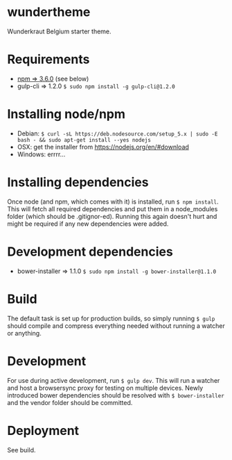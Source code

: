 wundertheme
===========

Wunderkraut Belgium starter theme.

Requirements
===========

- [npm => 3.6.0](https://nodejs.org) (see below)
- gulp-cli => 1.2.0 `$ sudo npm install -g gulp-cli@1.2.0`

Installing node/npm
===================
- Debian: `$ curl -sL https://deb.nodesource.com/setup_5.x | sudo -E bash - && sudo apt-get install --yes nodejs`
- OSX: get the installer from https://nodejs.org/en/#download
- Windows: errrr...

Installing dependencies
=======================
Once node (and npm, which comes with it) is installed, run `$ npm install`. This will fetch all required dependencies and put them in a node_modules folder (which should be .gitignor-ed). Running this again doesn't hurt and might be required if any new dependencies were added.

Development dependencies
========================
- bower-installer => 1.1.0 `$ sudo npm install -g bower-installer@1.1.0`

Build
=====
The default task is set up for production builds, so simply running `$ gulp` should compile and compress everything needed without running a watcher or anything.

Development
=========
For use during active development, run `$ gulp dev`. This will run a watcher and host a browsersync proxy for testing on multiple devices. Newly introduced bower dependencies should be resolved with `$ bower-installer` and the vendor folder should be committed.

Deployment
==========
See build.
